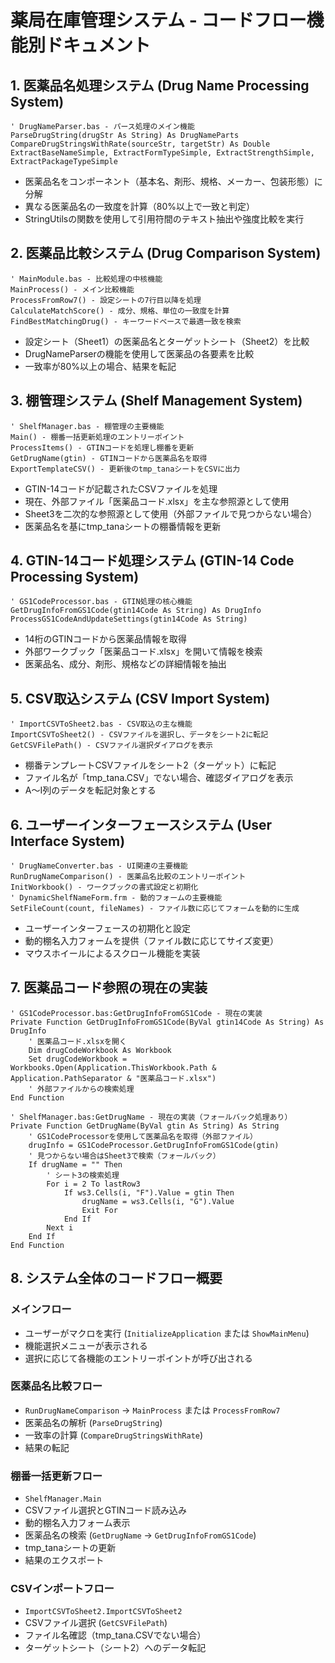 # 薬局在庫管理システム - コードフロー機能別ドキュメント

## 1. 医薬品名処理システム (Drug Name Processing System)
```vba
' DrugNameParser.bas - パース処理のメイン機能
ParseDrugString(drugStr As String) As DrugNameParts
CompareDrugStringsWithRate(sourceStr, targetStr) As Double
ExtractBaseNameSimple, ExtractFormTypeSimple, ExtractStrengthSimple, ExtractPackageTypeSimple
```
- 医薬品名をコンポーネント（基本名、剤形、規格、メーカー、包装形態）に分解
- 異なる医薬品名の一致度を計算（80%以上で一致と判定）
- StringUtilsの関数を使用して引用符間のテキスト抽出や強度比較を実行

## 2. 医薬品比較システム (Drug Comparison System)
```vba
' MainModule.bas - 比較処理の中核機能
MainProcess() - メイン比較機能
ProcessFromRow7() - 設定シートの7行目以降を処理
CalculateMatchScore() - 成分、規格、単位の一致度を計算
FindBestMatchingDrug() - キーワードベースで最適一致を検索
```
- 設定シート（Sheet1）の医薬品名とターゲットシート（Sheet2）を比較
- DrugNameParserの機能を使用して医薬品の各要素を比較
- 一致率が80%以上の場合、結果を転記

## 3. 棚管理システム (Shelf Management System)
```vba
' ShelfManager.bas - 棚管理の主要機能
Main() - 棚番一括更新処理のエントリーポイント
ProcessItems() - GTINコードを処理し棚番を更新
GetDrugName(gtin) - GTINコードから医薬品名を取得
ExportTemplateCSV() - 更新後のtmp_tanaシートをCSVに出力
```
- GTIN-14コードが記載されたCSVファイルを処理
- 現在、外部ファイル「医薬品コード.xlsx」を主な参照源として使用
- Sheet3を二次的な参照源として使用（外部ファイルで見つからない場合）
- 医薬品名を基にtmp_tanaシートの棚番情報を更新

## 4. GTIN-14コード処理システム (GTIN-14 Code Processing System)
```vba
' GS1CodeProcessor.bas - GTIN処理の核心機能
GetDrugInfoFromGS1Code(gtin14Code As String) As DrugInfo
ProcessGS1CodeAndUpdateSettings(gtin14Code As String)
```
- 14桁のGTINコードから医薬品情報を取得
- 外部ワークブック「医薬品コード.xlsx」を開いて情報を検索
- 医薬品名、成分、剤形、規格などの詳細情報を抽出

## 5. CSV取込システム (CSV Import System)
```vba
' ImportCSVToSheet2.bas - CSV取込の主な機能
ImportCSVToSheet2() - CSVファイルを選択し、データをシート2に転記
GetCSVFilePath() - CSVファイル選択ダイアログを表示
```
- 棚番テンプレートCSVファイルをシート2（ターゲット）に転記
- ファイル名が「tmp_tana.CSV」でない場合、確認ダイアログを表示
- A〜I列のデータを転記対象とする

## 6. ユーザーインターフェースシステム (User Interface System)
```vba
' DrugNameConverter.bas - UI関連の主要機能
RunDrugNameComparison() - 医薬品名比較のエントリーポイント
InitWorkbook() - ワークブックの書式設定と初期化
' DynamicShelfNameForm.frm - 動的フォームの主要機能
SetFileCount(count, fileNames) - ファイル数に応じてフォームを動的に生成
```
- ユーザーインターフェースの初期化と設定
- 動的棚名入力フォームを提供（ファイル数に応じてサイズ変更）
- マウスホイールによるスクロール機能を実装

## 7. 医薬品コード参照の現在の実装
```vba
' GS1CodeProcessor.bas:GetDrugInfoFromGS1Code - 現在の実装
Private Function GetDrugInfoFromGS1Code(ByVal gtin14Code As String) As DrugInfo
    ' 医薬品コード.xlsxを開く
    Dim drugCodeWorkbook As Workbook
    Set drugCodeWorkbook = Workbooks.Open(Application.ThisWorkbook.Path & Application.PathSeparator & "医薬品コード.xlsx")
    ' 外部ファイルからの検索処理
End Function

' ShelfManager.bas:GetDrugName - 現在の実装（フォールバック処理あり）
Private Function GetDrugName(ByVal gtin As String) As String
    ' GS1CodeProcessorを使用して医薬品名を取得（外部ファイル）
    drugInfo = GS1CodeProcessor.GetDrugInfoFromGS1Code(gtin)
    ' 見つからない場合はSheet3で検索（フォールバック）
    If drugName = "" Then
        ' シート3の検索処理
        For i = 2 To lastRow3
            If ws3.Cells(i, "F").Value = gtin Then
                drugName = ws3.Cells(i, "G").Value
                Exit For
            End If
        Next i
    End If
End Function
```

## 8. システム全体のコードフロー概要

### メインフロー
- ユーザーがマクロを実行 (`InitializeApplication` または `ShowMainMenu`) 
- 機能選択メニューが表示される
- 選択に応じて各機能のエントリーポイントが呼び出される

### 医薬品名比較フロー
- `RunDrugNameComparison` → `MainProcess` または `ProcessFromRow7`
- 医薬品名の解析 (`ParseDrugString`)
- 一致率の計算 (`CompareDrugStringsWithRate`)
- 結果の転記

### 棚番一括更新フロー
- `ShelfManager.Main`
- CSVファイル選択とGTINコード読み込み
- 動的棚名入力フォーム表示
- 医薬品名の検索 (`GetDrugName` → `GetDrugInfoFromGS1Code`)
- tmp_tanaシートの更新
- 結果のエクスポート

### CSVインポートフロー
- `ImportCSVToSheet2.ImportCSVToSheet2`
- CSVファイル選択 (`GetCSVFilePath`)
- ファイル名確認（tmp_tana.CSVでない場合）
- ターゲットシート（シート2）へのデータ転記
